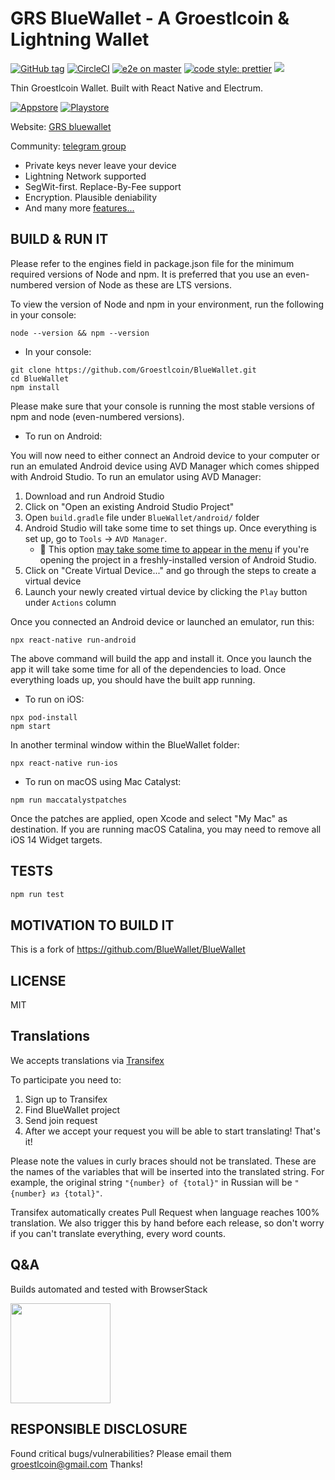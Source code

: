 # GRS BlueWallet - A Groestlcoin & Lightning Wallet

[![GitHub tag](https://img.shields.io/badge/dynamic/json.svg?url=https://raw.githubusercontent.com/Groestlcoin/BlueWallet/master/package.json&query=$.version&label=Version)](https://github.com/Groestlcoin/BlueWallet)
[![CircleCI](https://circleci.com/gh/BlueWallet/BlueWallet.svg?style=svg)](https://circleci.com/gh/Groestlcoin/BlueWallet)
[![e2e on master](https://travis-ci.com/BlueWallet/BlueWallet.svg?branch=master)](https://travis-ci.com/Groestlcoin/BlueWallet)
[![code style: prettier](https://img.shields.io/badge/code_style-prettier-ff69b4.svg?style=flat-square)](https://github.com/prettier/prettier)
![](https://img.shields.io/github/license/BlueWallet/BlueWallet.svg)

Thin Groestlcoin Wallet.
Built with React Native and Electrum.

[![Appstore](https://bluewallet.io/uploads/app-store-badge-blue.svg)](https://apps.apple.com/us/app/grs-bluewallet/id1518766083)
[![Playstore](https://bluewallet.io/uploads/play-store-badge-blue.svg)](https://play.google.com/store/apps/details?id=org.groestlcoin.bluewallet)

Website: [GRS bluewallet](https://www.groestlcoin.org/grs-bluewallet/)

Community: [telegram group](https://t.me/Groestlcoin)

* Private keys never leave your device
* Lightning Network supported
* SegWit-first. Replace-By-Fee support
* Encryption. Plausible deniability
* And many more [features...](https://www.groestlcoin.org/grs-bluewallet/)


## BUILD & RUN IT

Please refer to the engines field in package.json file for the minimum required versions of Node and npm. It is preferred that you use an even-numbered version of Node as these are LTS versions.

To view the version of Node and npm in your environment, run the following in your console:

```
node --version && npm --version
```

* In your console:

```
git clone https://github.com/Groestlcoin/BlueWallet.git
cd BlueWallet
npm install
```

Please make sure that your console is running the most stable versions of npm and node (even-numbered versions).

* To run on Android:

You will now need to either connect an Android device to your computer or run an emulated Android device using AVD Manager which comes shipped with Android Studio. To run an emulator using AVD Manager:

1. Download and run Android Studio
2. Click on "Open an existing Android Studio Project"
3. Open `build.gradle` file under `BlueWallet/android/` folder
4. Android Studio will take some time to set things up. Once everything is set up, go to `Tools` -> `AVD Manager`.
    * 📝 This option [may take some time to appear in the menu](https://stackoverflow.com/questions/47173708/why-avd-manager-options-are-not-showing-in-android-studio) if you're opening the project in a freshly-installed version of Android Studio.
5. Click on "Create Virtual Device..." and go through the steps to create a virtual device
6. Launch your newly created virtual device by clicking the `Play` button under `Actions` column

Once you connected an Android device or launched an emulator, run this:

```
npx react-native run-android
```

The above command will build the app and install it. Once you launch the app it will take some time for all of the dependencies to load. Once everything loads up, you should have the built app running.

* To run on iOS:

```
npx pod-install
npm start
```

In another terminal window within the BlueWallet folder:
```
npx react-native run-ios
```

* To run on macOS using Mac Catalyst:

```
npm run maccatalystpatches
```

Once the patches are applied, open Xcode and select "My Mac" as destination. If you are running macOS Catalina, you may need to remove all iOS 14 Widget targets.


## TESTS

```bash
npm run test
```


## MOTIVATION TO BUILD IT

This is a fork of https://github.com/BlueWallet/BlueWallet


## LICENSE

MIT

## Translations

We accepts translations via [Transifex](https://www.transifex.com/bluewallet/bluewallet/)

To participate you need to:
1. Sign up to Transifex
2. Find BlueWallet project
3. Send join request
4. After we accept your request you will be able to start translating! That's it!

Please note the values in curly braces should not be translated. These are the names of the variables that will be inserted into the translated string. For example, the original string `"{number} of {total}"` in Russian will be `"{number} из {total}"`.

Transifex automatically creates Pull Request when language reaches 100% translation. We also trigger this by hand before each release, so don't worry if you can't translate everything, every word counts.

## Q&A

Builds automated and tested with BrowserStack

<a href="https://www.browserstack.com/"><img src="https://i.imgur.com/syscHCN.png" width="160px"></a>

## RESPONSIBLE DISCLOSURE

Found critical bugs/vulnerabilities? Please email them groestlcoin@gmail.com
Thanks!
